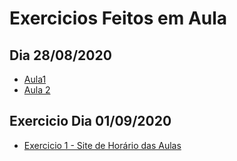<h1>Exercicios Feitos em Aula</h1>

<h2>Dia 28/08/2020</h2>
<ul>
 <a href="https://github.com/miguelhp373/ProgramacaoWeb/tree/master/Aula1"><li>Aula1</li></a>
 <a href="https://github.com/miguelhp373/ProgramacaoWeb/tree/master/Aula2"><li>Aula 2</li></a>
</ul>

<h2>Exercicio Dia 01/09/2020</h2>
<ul>
 <a href="https://github.com/miguelhp373/ProgramacaoWeb/tree/master/Exercicios/HorarioAulas"><li>Exercicio 1 - Site de Horário das Aulas</li></a>
 </ul>

